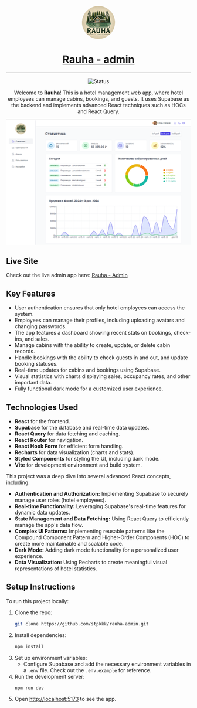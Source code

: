<div align="center">
  <div style="width: 90px; height: 90px; border-radius: 50%; overflow: hidden; margin: 0 auto;">
    <img src="./public/logo-light.webp" alt="logo" width="100%" height="100%" style="object-fit: cover;">
  </div>

  <h1>
    <a href="https://rauha-admin.netlify.app">
      Rauha - admin
    </a>
  </h1>

  <hr>
</div>

<!-- Badges -->
<div align="center">

![Status](https://img.shields.io/badge/Status-Completed-success?style=flat)

</div>

<!-- Brief -->
<p align="center">
Welcome to <b>Rauha</b>! This is a hotel management web app, where hotel employees can manage cabins, bookings, and guests. It uses Supabase as the backend and implements advanced React techniques such as HOCs and React Query.
</p>

<!-- Screenshot -->
<a align="center" href="https://rauha-admin.netlify.app">

![Screenshot](./public/screenshot.png)

</a>

## Live Site

Check out the live admin app here: [Rauha - Admin](https://rauha-admin.netlify.app)

<!-- ## Customer Version

I also build a **customer version** of this app, where guests can view and book cabins, manage their bookings, and update their profiles. The repository is [here](https://github.com/stpkkk/rauha-admin), and the live site is [here](https://rauha-admin.netlify.app). -->

## Key Features

- User authentication ensures that only hotel employees can access the system.
- Employees can manage their profiles, including uploading avatars and changing passwords.
- The app features a dashboard showing recent stats on bookings, check-ins, and sales.
- Manage cabins with the ability to create, update, or delete cabin records.
- Handle bookings with the ability to check guests in and out, and update booking statuses.
- Real-time updates for cabins and bookings using Supabase.
- Visual statistics with charts displaying sales, occupancy rates, and other important data.
- Fully functional dark mode for a customized user experience.

## Technologies Used

- **React** for the frontend.
- **Supabase** for the database and real-time data updates.
- **React Query** for data fetching and caching.
- **React Router** for navigation.
- **React Hook Form** for efficient form handling.
- **Recharts** for data visualization (charts and stats).
- **Styled Components** for styling the UI, including dark mode.
- **Vite** for development environment and build system.

This project was a deep dive into several advanced React concepts, including:

- **Authentication and Authorization:** Implementing Supabase to securely manage user roles (hotel employees).
- **Real-time Functionality:** Leveraging Supabase's real-time features for dynamic data updates.
- **State Management and Data Fetching:** Using React Query to efficiently manage the app's data flow.
- **Complex UI Patterns:** Implementing reusable patterns like the Compound Component Pattern and Higher-Order Components (HOC) to create more maintainable and scalable code.
- **Dark Mode:** Adding dark mode functionality for a personalized user experience.
- **Data Visualization:** Using Recharts to create meaningful visual representations of hotel statistics.

## Setup Instructions

To run this project locally:

1. Clone the repo:
   ```bash
   git clone https://github.com/stpkkk/rauha-admin.git
   ```
2. Install dependencies:
   ```bash
   npm install
   ```
3. Set up environment variables:
   - Configure Supabase and add the necessary environment variables in a `.env` file. Check out the `.env.example` for reference.
4. Run the development server:
   ```bash
   npm run dev
   ```
5. Open [http://localhost:5173](http://localhost:5173) to see the app.

